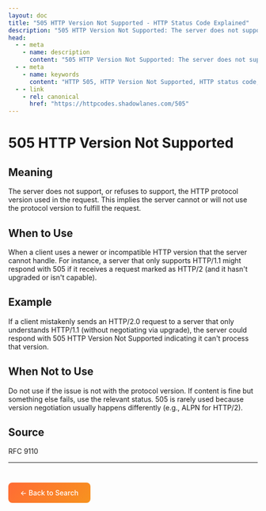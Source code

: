 ```yaml
---
layout: doc
title: "505 HTTP Version Not Supported - HTTP Status Code Explained"
description: "505 HTTP Version Not Supported: The server does not support, or refuses to support, the HTTP protocol version used in the request. This implies the server ca..."
head:
  - - meta
    - name: description
      content: "505 HTTP Version Not Supported: The server does not support, or refuses to support, the HTTP protocol version used in the request. This implies the server ca..."
  - - meta
    - name: keywords
      content: "HTTP 505, HTTP Version Not Supported, HTTP status code, REST API, web development"
  - - link
    - rel: canonical
      href: "https://httpcodes.shadowlanes.com/505"
---
```


# 505 HTTP Version Not Supported

## Meaning

The server does not support, or refuses to support, the HTTP protocol version used in the request. This implies the server cannot or will not use the protocol version to fulfill the request.

## When to Use

When a client uses a newer or incompatible HTTP version that the server cannot handle. For instance, a server that only supports HTTP/1.1 might respond with 505 if it receives a request marked as HTTP/2 (and it hasn't upgraded or isn't capable).

## Example

If a client mistakenly sends an HTTP/2.0 request to a server that only understands HTTP/1.1 (without negotiating via upgrade), the server could respond with 505 HTTP Version Not Supported indicating it can't process that version.

## When Not to Use

Do not use if the issue is not with the protocol version. If content is fine but something else fails, use the relevant status. 505 is rarely used because version negotiation usually happens differently (e.g., ALPN for HTTP/2).

## Source

RFC 9110

---

<div style="margin-top: 40px;">
  <a href="/" style="display: inline-block; padding: 12px 24px; background: linear-gradient(135deg, #ff6b35, #f7931e); color: white; text-decoration: none; border-radius: 8px; font-weight: 500;">← Back to Search</a>
</div>
